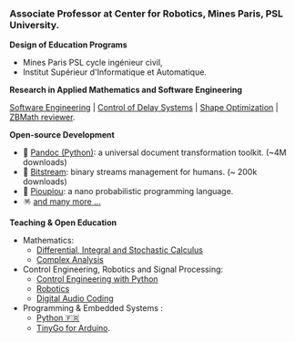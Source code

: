 ### Associate Professor at Center for Robotics, Mines Paris, PSL University.

**Design of Education Programs**
  - Mines Paris PSL cycle ingénieur civil, 
  - Institut Supérieur d'Informatique et Automatique.

**Research in Applied Mathematics and Software Engineering**

[Software Engineering](https://eul.ink/software-engineering/) |
[Control of Delay Systems](http://eul.ink/delay-systems/) |
[Shape Optimization](https://eul.ink/shape-optimization/) |
[ZBMath reviewer](https://zbmath.org/?q=boisg%C3%A9rault).

**Open-source Development**
  - 📖 [Pandoc (Python)](https://boisgera.github.io/pandoc/):
    a universal document transformation toolkit. (~4M downloads)
  - 📡 [Bitstream](https://boisgera.github.io/bitstream/):
    binary streams management for humans. (~ 200k downloads)
  - 🐤 [Pioupiou](https://boisgera.github.io/pioupiou/):
    a nano probabilistic programming language.
  - 🪅 [and many more ...](https://github.com/boisgera?tab=repositories)

**Teaching & Open Education**
  - Mathematics: 
    - [Differential, Integral and Stochastic Calculus](https://github.com/boisgera/CDIS)
    - [Complex Analysis](https://doi.org/10.23646/oer.000001)
  - Control Engineering, Robotics and Signal Processing: 
     - [Control Engineering with Python](https://github.com/boisgera/python-fr)
     -  [Robotics](http://eul.ink/robotics/)
     - [Digital Audio Coding](https://eul.ink/audio/)
  - Programming & Embedded Systems : 
    - [Python 🇫🇷](https://boisgera.github.io/python-fr/)
    - [TinyGo for Arduino](https://github.com/boisgera/tinygo-arduino).



